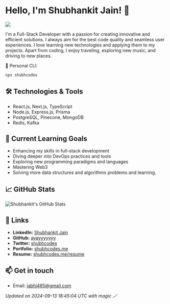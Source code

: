 # Hello, I'm Shubhankit Jain! 👋 

![](https://komarev.com/ghpvc/?username=avayyyyyyy)

I'm a Full-Stack Developer with a passion for creating innovative and efficient solutions. I always aim for the best code quality and seamless user experiences. I love learning new technologies and applying them to my projects. Apart from coding, I enjoy traveling, exploring new music, and driving to new places.

🧃 Personal CLI:

```bash
npx shubhcodes
```

## 🛠️ Technologies & Tools

- React.js, Next.js, TypeScript
- Node.js, Express.js, Prisma
- PostgreSQL, Pinecone, MongoDB
- Redis, Kafka

## 🌱 Current Learning Goals

- Enhancing my skills in full-stack development
- Diving deeper into DevOps practices and tools
- Exploring new programming paradigms and languages
- Mastering Web3
- Solving more data structures and algorithms problems and learning.

## 📈 GitHub Stats

![Shubhankit's GitHub Stats](https://github-readme-stats.vercel.app/api?username=avayyyyyyy&show_icons=true&hide_title=true&count_private=true&hide=prs&theme=dark)

## 🔗 Links

- **LinkedIn:** [Shubhankit Jain](https://www.linkedin.com/in/shubhcodes/)
- **GitHub:** [avayyyyyyy](https://github.com/avayyyyyyy)
- **Twitter:** [shubhcodes](https://twitter.com/shubhcodes)
- **Portfolio:** [shubhcodes.me](https://shubhcodes.me)
- **Resume:** [shubhcodes.me/resume](https://shubhcodes.me/resume)

## 📫 Get in touch

- Email: [jabhi465@gmail.com](mailto:jabhi465@gmail.com)

*Updated on 2024-09-13 18:45:04 UTC with magic 🪄*
